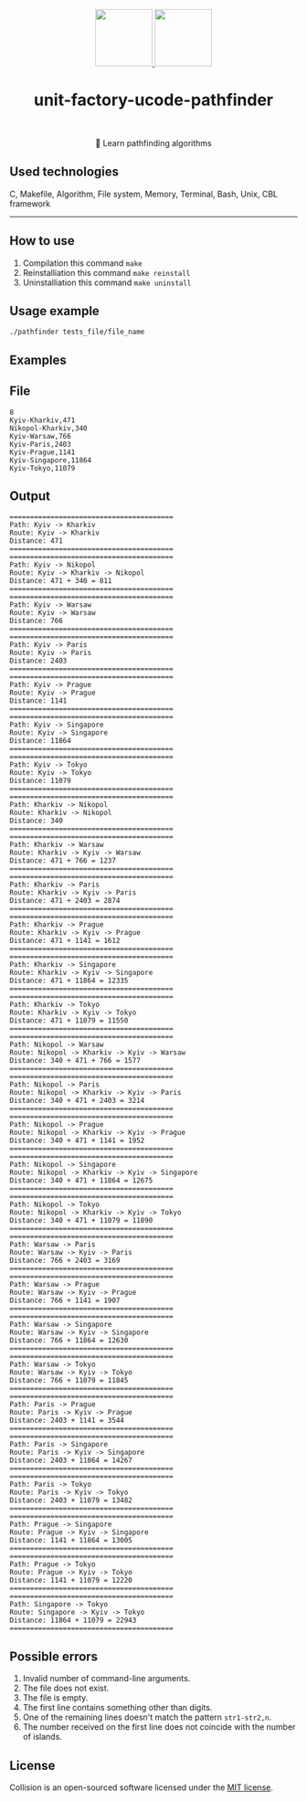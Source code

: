 <p align="center">
    <a href="https://unitfactory.net/en/" target="_blank">
        <img src="https://github.com/slava-pleshkov/unit-factory-ucode/blob/master/.git_images/unit_logo.png?raw=true" height="100px">
    </a>
    <a href="https://apply.ucode.world/" target="_blank">
        <img src="https://github.com/slava-pleshkov/unit-factory-ucode/blob/master/.git_images/ucode_logo.png?raw=true" height="100px">
    </a>
    <h1 align="center">unit-factory-ucode-pathfinder</h1>
    <br>
</p>
<p align="center">🔭 Learn pathfinding algorithms</p>

## Used technologies

C, Makefile, Algorithm, File system, Memory, Terminal, Bash, Unix, CBL framework

<hr>

## How to use
1. Compilation this command `make`
1. Reinstalliation this command `make reinstall`
1. Uninstalliation this command `make uninstall`

## Usage example

```
./pathfinder tests_file/file_name
```
## Examples

## File

```
8
Kyiv-Kharkiv,471
Nikopol-Kharkiv,340
Kyiv-Warsaw,766
Kyiv-Paris,2403
Kyiv-Prague,1141
Kyiv-Singapore,11864
Kyiv-Tokyo,11079
```

## Output

```
========================================
Path: Kyiv -> Kharkiv
Route: Kyiv -> Kharkiv
Distance: 471
========================================
========================================
Path: Kyiv -> Nikopol
Route: Kyiv -> Kharkiv -> Nikopol
Distance: 471 + 340 = 811
========================================
========================================
Path: Kyiv -> Warsaw
Route: Kyiv -> Warsaw
Distance: 766
========================================
========================================
Path: Kyiv -> Paris
Route: Kyiv -> Paris
Distance: 2403
========================================
========================================
Path: Kyiv -> Prague
Route: Kyiv -> Prague
Distance: 1141
========================================
========================================
Path: Kyiv -> Singapore
Route: Kyiv -> Singapore
Distance: 11864
========================================
========================================
Path: Kyiv -> Tokyo
Route: Kyiv -> Tokyo
Distance: 11079
========================================
========================================
Path: Kharkiv -> Nikopol
Route: Kharkiv -> Nikopol
Distance: 340
========================================
========================================
Path: Kharkiv -> Warsaw
Route: Kharkiv -> Kyiv -> Warsaw
Distance: 471 + 766 = 1237
========================================
========================================
Path: Kharkiv -> Paris
Route: Kharkiv -> Kyiv -> Paris
Distance: 471 + 2403 = 2874
========================================
========================================
Path: Kharkiv -> Prague
Route: Kharkiv -> Kyiv -> Prague
Distance: 471 + 1141 = 1612
========================================
========================================
Path: Kharkiv -> Singapore
Route: Kharkiv -> Kyiv -> Singapore
Distance: 471 + 11864 = 12335
========================================
========================================
Path: Kharkiv -> Tokyo
Route: Kharkiv -> Kyiv -> Tokyo
Distance: 471 + 11079 = 11550
========================================
========================================
Path: Nikopol -> Warsaw
Route: Nikopol -> Kharkiv -> Kyiv -> Warsaw
Distance: 340 + 471 + 766 = 1577
========================================
========================================
Path: Nikopol -> Paris
Route: Nikopol -> Kharkiv -> Kyiv -> Paris
Distance: 340 + 471 + 2403 = 3214
========================================
========================================
Path: Nikopol -> Prague
Route: Nikopol -> Kharkiv -> Kyiv -> Prague
Distance: 340 + 471 + 1141 = 1952
========================================
========================================
Path: Nikopol -> Singapore
Route: Nikopol -> Kharkiv -> Kyiv -> Singapore
Distance: 340 + 471 + 11864 = 12675
========================================
========================================
Path: Nikopol -> Tokyo
Route: Nikopol -> Kharkiv -> Kyiv -> Tokyo
Distance: 340 + 471 + 11079 = 11890
========================================
========================================
Path: Warsaw -> Paris
Route: Warsaw -> Kyiv -> Paris
Distance: 766 + 2403 = 3169
========================================
========================================
Path: Warsaw -> Prague
Route: Warsaw -> Kyiv -> Prague
Distance: 766 + 1141 = 1907
========================================
========================================
Path: Warsaw -> Singapore
Route: Warsaw -> Kyiv -> Singapore
Distance: 766 + 11864 = 12630
========================================
========================================
Path: Warsaw -> Tokyo
Route: Warsaw -> Kyiv -> Tokyo
Distance: 766 + 11079 = 11845
========================================
========================================
Path: Paris -> Prague
Route: Paris -> Kyiv -> Prague
Distance: 2403 + 1141 = 3544
========================================
========================================
Path: Paris -> Singapore
Route: Paris -> Kyiv -> Singapore
Distance: 2403 + 11864 = 14267
========================================
========================================
Path: Paris -> Tokyo
Route: Paris -> Kyiv -> Tokyo
Distance: 2403 + 11079 = 13482
========================================
========================================
Path: Prague -> Singapore
Route: Prague -> Kyiv -> Singapore
Distance: 1141 + 11864 = 13005
========================================
========================================
Path: Prague -> Tokyo
Route: Prague -> Kyiv -> Tokyo
Distance: 1141 + 11079 = 12220
========================================
========================================
Path: Singapore -> Tokyo
Route: Singapore -> Kyiv -> Tokyo
Distance: 11864 + 11079 = 22943
========================================
```

## Possible errors

1. Invalid number of command-line arguments.
2. The file does not exist.
3. The file is empty.
4. The first line contains something other than digits.
5. One of the remaining lines doesn't match the pattern ```str1-str2,n```.
6. The number received on the first line does not coincide with the number of islands.

## License

Collision is an open-sourced software licensed under the [MIT license](LICENSE.md).
